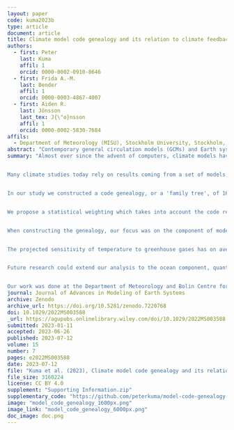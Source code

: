 ```yaml
---
layout: paper
code: kuma2023b
type: article
document: article
title: Climate model code genealogy and its relation to climate feedbacks and sensitivity
authors:
  - first: Peter
    last: Kuma
    affil: 1
    orcid: 0000-0002-0910-8646
  - first: Frida A.-M.
    last: Bender
    affil: 1
    orcid: 0000-0003-4867-4007
  - first: Aiden R.
    last: Jönsson
    last_tex: J{\"o}nsson
    affil: 1
    orcid: 0000-0002-5830-7684
affils:
  - Department of Meteorology (MISU), Stockholm University, Stockholm, Sweden
abstract: "Contemporary general circulation models (GCMs) and Earth system models (ESMs) are developed by a large number of modeling groups globally. They use a wide range of representations of physical processes, allowing for structural (code) uncertainty to be partially quantified with multi-model ensembles (MMEs). Many models in the MMEs of the Coupled Model Intercomparison Project (CMIP) have a common development history due to sharing of code and schemes. This makes their projections statistically dependent and introduces biases in MME statistics. Previous research has focused on model output and code dependence, and model code genealogy of CMIP models has not been fully analyzed. We present a full reconstruction of CMIP3, CMIP5 and CMIP6 code genealogy of 167 atmospheric models, GCMs, and ESMs (of which 114 participated in CMIP) based on the available literature, with a focus on the atmospheric component and atmospheric physics. We identify 12 main model families. We propose family and ancestry weighting methods designed to reduce the effect of model structural dependence in MMEs. We analyze weighted effective climate sensitivity (ECS), climate feedbacks, forcing, and global mean near-surface air temperature, and how they differ by model family. Models in the same family often have similar climate properties. We show that weighting can partially reconcile differences in ECS and cloud feedbacks between CMIP5 and CMIP6. The results can help in understanding structural dependence between CMIP models, and the proposed ancestry and family weighting methods can be used in MME assessments to ameliorate model structural sampling biases."
summary: "Almost ever since the advent of computers, climate models have been developed to simulate the Earth's climate. First, in order to scientifically understand the climate system, and later to also understand climate change and predict future climate depending on greenhouse gas and aerosol emissions. Early climate models simulated only the atmosphere, later models added the ocean, and modern climate models, called Earth system models, also simulate the cryosphere, biosphere and chemical processes in the atmosphere and ocean. Many countries started developing one or more state-funded climate models through research institutes. Over time, hundreds of such models have been developed, often borrowing computer code from one another. The immense complexity and size of the code often makes starting a new model from scratch prohibitively expensive and time-consuming. This has lead to a maze of model relationships, which until now has not been properly studied.


Many climate studies today rely on results coming from a set of models, called a model ensemble, for example by averaging the results of multiple models. This serves as protection from deficiencies of any single model, but also allows scientists to quantify the uncertainty in their results and capture a greater amount of variability due to our uncertainty about climate processes and how to simulate them on a computer, with each model representing them differently. Including multiple models which share any code in such an ensemble then leads to a certain amount of dependency, and certain groups of models sharing substantial amounts of code can be over-represented in the ensemble. Ideally, this should be known and quantified, and over-representing models should be avoided.


In our study we constructed a code genealogy, or a 'family tree', of 167 atmosphere-only, atmosphere--ocean, and Earth system models spanning several decades, including all models participating in the Coupled Model Intercomparison Project (CMIP) phases 3, 5 and 6. We have found that all of the studied models trace their history back to about 14 ancestral models, forming 14 model families. Within each family, models often tend to produce similar results such as global temperature, so-called climate feedbacks and sensitivity of temperature to greenhouse gas concentrations. We have found that only 3 model families together comprise about 70% of all models in the latest CMIP phase.


We propose a statistical weighting which takes into account the code relationships between models, so that for example more balanced averages can be calculated from model ensembles. This is in contrast to a simple 'model democracy', where every model in an ensemble is given the same statistical weight, as in one model one vote, which would be only truly applicable if all models were completely independent.


When constructing the genealogy, our focus was on the component of models simulating the atmosphere, but a similar genealogy could be constructed with a focus on the ocean-simulating component. This was motivated by the fact that currently cloud processes are the leading source of uncertainty in future climate projections.


The projected sensitivity of temperature to greenhouse gases has on average increased in the latest generation of CMIP models. Our results contribute to explaining a part of this increase. Models in families with high sensitivity have proliferated more in the latest phase of CMIP compared to other model families, and thus have a greater weight in the overall result, even though they are often closely related. Our proposed weighting, accounting for the dependencies, reduces the difference between the latest and the previous generation of CMIP models.


Future research could extend our analysis to the ocean component, quantify the strength of code relationships between the models, or look at how the identified model families differ in their simulation of different aspects of the climate system. Overall, this could help to explain why climate models do not always agree on their results, and thus reduce our uncertainty in future climate projections.


Our work was done at the Department of Meteorology and Bolin Centre for Climate Research at Stockholm University, and funded by the EU projects FORCeS and NextGEMS and the Swedish e-Science Research Centre. The results have been published in the Journal of Advances in Modeling Earth Systems ([https://doi.org/10.1029/2022MS003588](https://doi.org/10.1029/2022MS003588))."
journal: Journal of Advances in Modeling of Earth Systems
archive: Zenodo
archive_url: https://doi.org/10.5281/zenodo.7220768
doi: 10.1029/2022MS003588
_url: https://agupubs.onlinelibrary.wiley.com/doi/10.1029/2022MS003588
submitted: 2023-01-11
accepted: 2023-06-26
published: 2023-07-12
volume: 15
number: 7
pages: e2022MS003588
date: 2023-07-12
file: "Kuma et al. (2023), Climate model code genealogy and its relation to climate feedbacks and sensitivity.pdf"
file_size: 3160224
license: CC BY 4.0
supplement: "Supporting Information.zip"
supplementary_code: "https://github.com/peterkuma/model-code-genealogy-2022/"
image: "model_code_genealogy_1600px.png"
image_link: "model_code_genealogy_6000px.png"
doc_image: doc.png
---
```

